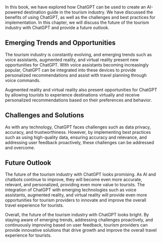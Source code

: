 
In this book, we have explored how ChatGPT can be used to create an AI-powered destination guide in the tourism industry. We have discussed the benefits of using ChatGPT, as well as the challenges and best practices for implementation. In this chapter, we will discuss the future of the tourism industry with ChatGPT and provide a future outlook.

Emerging Trends and Opportunities
---------------------------------

The tourism industry is constantly evolving, and emerging trends such as voice assistants, augmented reality, and virtual reality present new opportunities for ChatGPT. With voice assistants becoming increasingly popular, ChatGPT can be integrated into these devices to provide personalized recommendations and assist with travel planning through voice commands.

Augmented reality and virtual reality also present opportunities for ChatGPT by allowing tourists to experience destinations virtually and receive personalized recommendations based on their preferences and behavior.

Challenges and Solutions
------------------------

As with any technology, ChatGPT faces challenges such as data privacy, accuracy, and trustworthiness. However, by implementing best practices such as using high-quality data, ensuring accuracy and relevance, and addressing user feedback proactively, these challenges can be addressed and overcome.

Future Outlook
--------------

The future of the tourism industry with ChatGPT looks promising. As AI and chatbots continue to improve, they will become even more accurate, relevant, and personalized, providing even more value to tourists. The integration of ChatGPT with emerging technologies such as voice assistants, augmented reality, and virtual reality will provide even more opportunities for tourism providers to innovate and improve the overall travel experience for tourists.

Overall, the future of the tourism industry with ChatGPT looks bright. By staying aware of emerging trends, addressing challenges proactively, and continuously improving based on user feedback, tourism providers can provide innovative solutions that drive growth and improve the overall travel experience for tourists.
